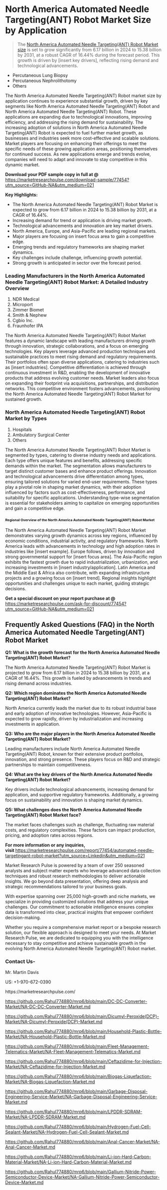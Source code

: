 <h1>North America Automated Needle Targeting(ANT) Robot Market&nbsp;Size by Application</h1><blockquote><p>The <a href="https://marketresearchpulse.com/download-sample/77454?utm_source=GitHub-NA&amp;utm_medium=021">North America Automated Needle Targeting(ANT) Robot Market size</a> is set to grow significantly from 6.17 billion in 2024 to 15.38 billion by 2031, at a robust CAGR of 16.44% during the forecast period. This growth is driven by [insert key drivers], reflecting rising demand and technological advancements.</p></blockquote><ul><li>Percutaneous Lung Biopsy<li> Percutaneous Nephrolithotomy<li> Others</li></ul><p>The North America Automated Needle Targeting(ANT) Robot market size by application continues to experience substantial growth, driven by key segments like North America Automated Needle Targeting(ANT) Robot and North America Automated Needle Targeting(ANT) Robot. These applications are expanding due to technological innovations, improving efficiency, and addressing the rising demand for sustainability. The increasing adoption of solutions in North America Automated Needle Targeting(ANT) Robot is expected to fuel further market growth, as businesses and industries seek more cost-effective and scalable solutions. Market players are focusing on enhancing their offerings to meet the specific needs of these growing application areas, positioning themselves for continued success. As new applications emerge and trends evolve, companies will need to adapt and innovate to stay competitive in this dynamic market.</p><p><strong>Download your PDF sample copy in full at @ </strong><a href="https://marketresearchpulse.com/download-sample/77454?utm_source=GitHub-NA&amp;utm_medium=021">https://marketresearchpulse.com/download-sample/77454?utm_source=GitHub-NA&amp;utm_medium=021</a></p><p><strong>Key Highlights: </strong></p><ul><li>The North America Automated Needle Targeting(ANT) Robot Market is expected to grow from 6.17 billion in 2024 to 15.38 billion by 2031, at a CAGR of 16.44%.</li><li>Increasing demand for trend or application is driving market growth.</li><li>Technological advancements and innovation are key market drivers.</li><li>North America, Europe, and Asia-Pacific are leading regional markets.</li><li>Major players are focusing on insert focus area to gain a competitive edge.</li><li>Emerging trends and regulatory frameworks are shaping market dynamics.</li><li>Key challenges include challenge, influencing growth potential.</li><li>Strong growth is anticipated in sector over the forecast period.</li></ul><h3>Leading Manufacturers in the North America Automated Needle Targeting(ANT) Robot Market: A Detailed Industry Overview</h3><ol><li>NDR Medical</li><li>Microport</li><li>Zimmer Biomet</li><li>Smith & Nephew</li><li>Cgbio Inc.</li><li>Fraunhofer IPA</li></ol><div class="flex max-w-full flex-col flex-grow"><div class="min-h-8 text-message flex w-full flex-col items-end gap-2 whitespace-normal break-words [.text-message+&amp;]:mt-5" dir="auto" data-message-author-role="assistant" data-message-id="fd8432e4-4910-450d-b182-61b7bfb0a01f" data-message-model-slug="gpt-4o"><div class="flex w-full flex-col gap-1 empty:hidden first:pt-[3px]"><div class="markdown prose w-full break-words dark:prose-invert light"><p>The North America Automated Needle Targeting(ANT) Robot Market features a dynamic landscape with leading manufacturers driving growth through innovation, strategic collaborations, and a focus on emerging technologies. Key players leverage advanced production techniques and sustainable practices to meet rising demand and regulatory requirements. Their portfolios often span diverse applications, catering to industries such as [insert industries]. Competitive differentiation is achieved through continuous investment in R&amp;D, enabling the development of innovative products that address evolving customer needs. Market leaders also focus on expanding their footprint via acquisitions, partnerships, and distribution networks. This competitive environment fosters advancements, positioning the North America Automated Needle Targeting(ANT) Robot Market for sustained growth.</p></div></div></div></div><h3>North America Automated Needle Targeting(ANT) Robot Market by Types</h3><ol><li>Hospitals<li> Ambulatory Surgical Center<li> Others</li></ol><div class="flex max-w-full flex-col flex-grow"><div class="min-h-8 text-message flex w-full flex-col items-end gap-2 whitespace-normal break-words [.text-message+&amp;]:mt-5" dir="auto" data-message-author-role="assistant" data-message-id="084470be-0bb7-4664-bddf-5156b4f41249" data-message-model-slug="gpt-4o-mini"><div class="flex w-full flex-col gap-1 empty:hidden first:pt-[3px]"><div class="markdown prose w-full break-words dark:prose-invert light"><p>The North America Automated Needle Targeting(ANT) Robot Market is segmented by types, catering to diverse industry needs and applications. Each type offers unique features and benefits, addressing specific demands within the market. The segmentation allows manufacturers to target distinct customer bases and enhance product offerings. Innovation and technological advancements drive differentiation among types, ensuring tailored solutions for varied end-user requirements. These types play a pivotal role in shaping market dynamics, with their adoption influenced by factors such as cost-effectiveness, performance, and suitability for specific applications. Understanding type-wise segmentation is essential for stakeholders aiming to capitalize on emerging opportunities and gain a competitive edge.</p></div></div></div></div><h3><span style="font-size: 11px;">Regional Overview of the North America Automated Needle Targeting(ANT) Robot Market</span></h3><div class="flex max-w-full flex-col flex-grow"><div class="min-h-8 text-message flex w-full flex-col items-end gap-2 whitespace-normal break-words [.text-message+&amp;]:mt-5" dir="auto" data-message-author-role="assistant" data-message-id="e9038762-ce64-4e30-91c9-9bd413514231" data-message-model-slug="gpt-4o-mini"><div class="flex w-full flex-col gap-1 empty:hidden first:pt-[3px]"><div class="markdown prose w-full break-words dark:prose-invert light"><p>The North America Automated Needle Targeting(ANT) Robot Market demonstrates varying growth dynamics across key regions, influenced by economic conditions, industrial activity, and regulatory frameworks. North America leads with advancements in technology and high adoption rates in industries like [insert example]. Europe follows, driven by innovation and strong governmental support for [insert focus area]. The Asia-Pacific region exhibits the fastest growth due to rapid industrialization, urbanization, and increasing investments in [insert industry/application]. Latin America and the Middle East &amp; Africa also contribute, with expanding infrastructure projects and a growing focus on [insert trend]. Regional insights highlight opportunities and challenges unique to each market, guiding strategic decisions.</p></div></div></div></div><p><strong>Get a special discount on your report purchase at @ </strong><a href="https://marketresearchpulse.com/ask-for-discount/77454?utm_source=GitHub-NA&amp;utm_medium=021">https://marketresearchpulse.com/ask-for-discount/77454?utm_source=GitHub-NA&amp;utm_medium=021</a></p><h2>Frequently Asked Questions (FAQ) in the North America Automated Needle Targeting(ANT) Robot Market</h2><p><strong>Q1: What is the growth forecast for the North America Automated Needle Targeting(ANT) Robot Market?</strong></p><p>The North America Automated Needle Targeting(ANT) Robot Market is projected to grow from 6.17 billion in 2024 to 15.38 billion by 2031, at a CAGR of 16.44%. This growth is fueled by advancements in trends and rising demand across industries.</p><p><strong>Q2: Which region dominates the North America Automated Needle Targeting(ANT) Robot Market?</strong></p><p>North America currently leads the market due to its robust industrial base and early adoption of innovative technologies. However, Asia-Pacific is expected to grow rapidly, driven by industrialization and increasing investments in application.</p><p><strong>Q3: Who are the major players in the North America Automated Needle Targeting(ANT) Robot Market?</strong></p><p>Leading manufacturers include North America Automated Needle Targeting(ANT) Robot, known for their extensive product portfolios, innovation, and strong presence. These players focus on R&amp;D and strategic partnerships to maintain competitiveness.</p><p><strong>Q4: What are the key drivers of the North America Automated Needle Targeting(ANT) Robot Market?</strong></p><p>Key drivers include technological advancements, increasing demand for application, and supportive regulatory frameworks. Additionally, a growing focus on sustainability and innovation is shaping market dynamics.</p><p><strong>Q5: What challenges does the North America Automated Needle Targeting(ANT) Robot Market face?</strong></p><p>The market faces challenges such as challenge, fluctuating raw material costs, and regulatory complexities. These factors can impact production, pricing, and adoption rates across regions.</p><p><strong>For more information or any inquiries, visit&nbsp;</strong><a href="https://marketresearchpulse.com/report/77454/automated-needle-targetingant-robot-market?utm_source=Linkedin&utm_medium=021">https://marketresearchpulse.com/report/77454/automated-needle-targetingant-robot-market?utm_source=Linkedin&utm_medium=021</a></p><p>Market Research Pulse is powered by a team of over 250 seasoned analysts and subject matter experts who leverage advanced data collection techniques and robust research methodologies to deliver actionable insights. We go beyond data presentation, offering deep analysis and strategic recommendations tailored to your business goals.</p><p>With expertise spanning over 25,000 high-growth and niche markets, we specialize in providing customized solutions that address your unique challenges. Our commitment to actionable intelligence ensures complex data is transformed into clear, practical insights that empower confident decision-making.</p><p>Whether you require a comprehensive market report or a bespoke research solution, our flexible approach is designed to meet your needs. At Market Research Pulse, we are dedicated to equipping you with the intelligence necessary to stay competitive and achieve sustainable growth in the evolving North America Automated Needle Targeting(ANT) Robot market.</p><h3><strong>Contact Us-</strong></h3><p>Mr. Martin Davis</p><p>US: +1-970-672-0390</p><p>https://marketresearchpulse.com/</p><p><a href="https://github.com/Rahul774880/mrp6/blob/main/DC-DC-Converter-Market/NA-DC-DC-Converter-Market.md">https://github.com/Rahul774880/mrp6/blob/main/DC-DC-Converter-Market/NA-DC-DC-Converter-Market.md</a></p><p><a href="https://github.com/Rahul774880/mrp6/blob/main/Dicumyl-Peroxide(DCP)-Market/NA-Dicumyl-Peroxide(DCP)-Market.md">https://github.com/Rahul774880/mrp6/blob/main/Dicumyl-Peroxide(DCP)-Market/NA-Dicumyl-Peroxide(DCP)-Market.md</a></p><p><a href="https://github.com/Rahul774880/mrp6/blob/main/Household-Plastic-Bottle-Market/NA-Household-Plastic-Bottle-Market.md">https://github.com/Rahul774880/mrp6/blob/main/Household-Plastic-Bottle-Market/NA-Household-Plastic-Bottle-Market.md</a></p><p><a href="https://github.com/Rahul774880/mrp6/blob/main/Fleet-Management-Telematics-Market/NA-Fleet-Management-Telematics-Market.md">https://github.com/Rahul774880/mrp6/blob/main/Fleet-Management-Telematics-Market/NA-Fleet-Management-Telematics-Market.md</a></p><p><a href="https://github.com/Rahul774880/mrp6/blob/main/Ceftazidime-for-Injection-Market/NA-Ceftazidime-for-Injection-Market.md">https://github.com/Rahul774880/mrp6/blob/main/Ceftazidime-for-Injection-Market/NA-Ceftazidime-for-Injection-Market.md</a></p><p><a href="https://github.com/Rahul774880/mrp6/blob/main/Biogas-Liquefaction-Market/NA-Biogas-Liquefaction-Market.md">https://github.com/Rahul774880/mrp6/blob/main/Biogas-Liquefaction-Market/NA-Biogas-Liquefaction-Market.md</a></p><p><a href="https://github.com/Rahul774880/mrp6/blob/main/Garbage-Disposal-Engineering-Service-Market/NA-Garbage-Disposal-Engineering-Service-Market.md">https://github.com/Rahul774880/mrp6/blob/main/Garbage-Disposal-Engineering-Service-Market/NA-Garbage-Disposal-Engineering-Service-Market.md</a></p><p><a href="https://github.com/Rahul774880/mrp6/blob/main/LPDDR-SDRAM-Market/NA-LPDDR-SDRAM-Market.md">https://github.com/Rahul774880/mrp6/blob/main/LPDDR-SDRAM-Market/NA-LPDDR-SDRAM-Market.md</a></p><p><a href="https://github.com/Rahul774880/mrp6/blob/main/Hydrogen-Fuel-Cell-Sealant-Market/NA-Hydrogen-Fuel-Cell-Sealant-Market.md">https://github.com/Rahul774880/mrp6/blob/main/Hydrogen-Fuel-Cell-Sealant-Market/NA-Hydrogen-Fuel-Cell-Sealant-Market.md</a></p><p><a href="https://github.com/Rahul774880/mrp6/blob/main/Anal-Cancer-Market/NA-Anal-Cancer-Market.md">https://github.com/Rahul774880/mrp6/blob/main/Anal-Cancer-Market/NA-Anal-Cancer-Market.md</a></p><p><a href="https://github.com/Rahul774880/mrp6/blob/main/Li-ion-Hard-Carbon-Material-Market/NA-Li-ion-Hard-Carbon-Material-Market.md">https://github.com/Rahul774880/mrp6/blob/main/Li-ion-Hard-Carbon-Material-Market/NA-Li-ion-Hard-Carbon-Material-Market.md</a></p><p><a href="https://github.com/Rahul774880/mrp6/blob/main/Gallium-Nitride-Power-Semiconductor-Device-Market/NA-Gallium-Nitride-Power-Semiconductor-Device-Market.md">https://github.com/Rahul774880/mrp6/blob/main/Gallium-Nitride-Power-Semiconductor-Device-Market/NA-Gallium-Nitride-Power-Semiconductor-Device-Market.md</a></p>

